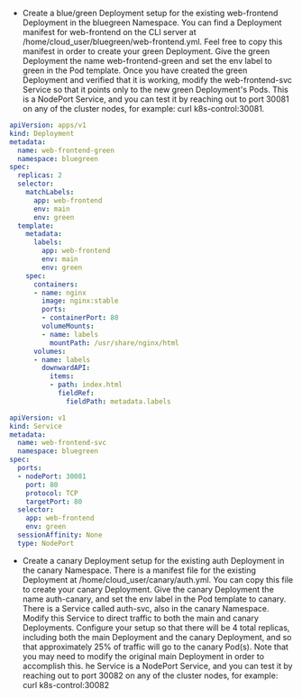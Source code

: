 - Create a blue/green Deployment setup for the existing web-frontend Deployment in the bluegreen Namespace.
You can find a Deployment manifest for web-frontend on the CLI server at /home/cloud_user/bluegreen/web-frontend.yml. Feel free to copy this manifest in order to create your green Deployment.
Give the green Deployment the name web-frontend-green and set the env label to green in the Pod template.
Once you have created the green Deployment and verified that it is working, modify the web-frontend-svc
Service so that it points only to the new green Deployment's Pods. This is a NodePort Service, and you can test it by reaching out to port 30081 on any of the cluster nodes, for example: curl k8s-control:30081.

```yaml
apiVersion: apps/v1
kind: Deployment
metadata:
  name: web-frontend-green
  namespace: bluegreen
spec:
  replicas: 2
  selector:
    matchLabels:
      app: web-frontend
      env: main
      env: green
  template:
    metadata:
      labels:
        app: web-frontend
        env: main
        env: green
    spec:
      containers:
      - name: nginx
        image: nginx:stable
        ports:
        - containerPort: 80
        volumeMounts:
        - name: labels
          mountPath: /usr/share/nginx/html
      volumes:
      - name: labels
        downwardAPI:
          items:
          - path: index.html
            fieldRef:
              fieldPath: metadata.labels
```

```yaml
apiVersion: v1
kind: Service
metadata:
  name: web-frontend-svc
  namespace: bluegreen
spec:
  ports:
  - nodePort: 30081
    port: 80
    protocol: TCP
    targetPort: 80
  selector:
    app: web-frontend
    env: green
  sessionAffinity: None
  type: NodePort
```

- Create a canary Deployment setup for the existing auth Deployment in the canary Namespace.
There is a manifest file for the existing Deployment at /home/cloud_user/canary/auth.yml. You can copy 
this file to create your canary Deployment.
Give the canary Deployment the name auth-canary, and set the env label in the Pod template to canary.
There is a Service called auth-svc, also in the canary Namespace. Modify this Service to direct
traffic to both the main and canary Deployments. Configure your setup so that there will be 4 
total replicas, including both the main Deployment and the canary Deployment, and so that 
approximately 25% of traffic will go to the canary Pod(s). Note that you may need to modify 
the original main Deployment in order to accomplish this.
he Service is a NodePort Service, and you can test it by reaching out to port 30082 on any 
of the cluster nodes, for example: curl k8s-control:30082

